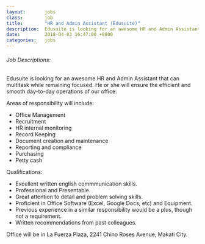 ```yaml
---
layout:       jobs
class:        job
title:        "HR and Admin Assistant (Edusuite)"
description:  Edusuite is looking for an awesome HR and Admin Assistant that can multitask while remaining focused. He or she will ensure the efficient and smooth day-to-day operations of our office.
date:         2018-04-03 16:47:00 +0800
categories:   jobs
---
```

<!-- Do not leave new lines after each element. Elements after new lines will not be rendered. -->
<h6 class="-dark">Job Descriptions:</h6>
<p>Edusuite is looking for an awesome HR and Admin Assistant that can multitask while remaining focused. He or she will ensure the efficient and smooth day-to-day operations of our office. </p>
<p>Areas of responsibility will include:</p>
<ul>
  <li>
     Office Management
  </li>
  <li>
     Recruitment
  </li>
  <li>
    HR internal monitoring
  </li>
  <li>
    Record Keeping
  </li>
  <li>
    Document creation and maintenance
  </li>
  <li>
    Reporting and compliance
  </li>
  <li>
    Purchasing
  </li>
  <li>Petty cash</li>
</ul>
<p>Qualifications:</p>
<ul>
  <li>
    Excellent written english commmunication skills.
  </li>
  <li>
    Professional and Presentable.
  </li>
  <li>
    Great attention to detail and problem solving skills.
  </li>
  <li>
     Proficient in Office Software (Excel, Google Docs, etc) and Equipment.
  </li>
  <li>
    Previous experience in a similar responsibility would be a plus, though not a requirement.
  </li>
  <li>
    Written recommendations from past colleagues.
  </li>
</ul>
<p>Office will be in La Fuerza Plaza, 2241 Chino Roses Avenue, Makati City.</p>